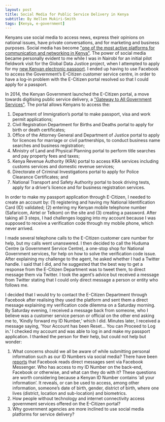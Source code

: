 ```yaml
---
layout: post
title: Social Media for Public Service Delivery in Kenya
subtitle: By Hellen Mukiri-Smith
tags: [Kenya, e-government]
---
```


Kenyans use social media to access news, express their opinions on national issues, have private conversations, and for marketing and business purposes. Social media has become ["one of the most active platforms for communication and networking in Kenya"](https://hapakenya.com/2014/10/13/number-of-social-media-users-in-kenya). The power of social media became personally evident to me while I was in Nairobi for an initial pilot fieldwork visit for the Global Data Justice project, when I attempted to apply for my [new Kenyan electronic passport](https://www.nation.co.ke/news/passport-Kenya-2019/1056-4078232-yse667/index.html). I ended up having to use Facebook to access the Government’s E-Citizen customer service centre, in order to have a log-in problem with the E-Citizen portal resolved so that I could apply for a passport.

In 2014, the Kenyan Government launched the E-Citizen portal, a move towards digitising public service delivery, a ["Gateway to All Government Services"](http://www.ecitizen.go.ke/). The portal allows Kenyans to access the:
1. Department of Immigration’s portal to make passport, visa and work permit applications; 
2. Civil Registration Department for Births and Deaths portal to apply for birth or death certificates;
3. Office of the Attorney General and Department of Justice portal to apply for licences for marriage or civil partnerships, to conduct business name searches and business registration;
4. Ministry of Land and Physical Planning portal to perform title searches and pay property fees and taxes;
5. Kenya Revenue Authority (KRA) portal to access KRA services including customs services and domestic revenue services;
6. Directorate of Criminal Investigations portal to apply for Police Clearance Certificates; and 
7. National Transport and Safety Authority portal to book driving tests, apply for a driver’s licence and for business registration services.

In order to make my passport application through E-Citizen, I needed to create an account by: (1) registering and having my National Identification Card (ID) validated; (2) entering my Kenyan mobile telephone number (Safaricom, Airtel or Telkom) on the site and (3) creating a password. After taking all 3 steps, I had challenges logging into my account because I was supposed to receive a verification code through my mobile phone, which never arrived. 

I made several telephone calls to the E-Citizen customer care number for help, but my calls went unanswered. I then decided to call the Huduma Centre (a Government Service Centre), a one-stop shop for National Government services, for help on how to solve the verification code issue. After explaining my challenge to the agent, he asked whether I had a Twitter handle. I said that I did, and he suggested that the best way to get a response from the E-Citizen Department was to tweet them, to direct message them via Twitter. I took the agent’s advice but received a message from Twitter stating that I could only direct message a person or entity who follows me.

I decided that I would try to contact the E-Citizen Department through Facebook after realising they used the platform and sent them a direct message explaining my verification code dilemma on a Saturday morning. By Saturday evening, I received a message back from someone, who I believe was a customer service person or official on the other end asking me to, ‘Kindly forward my ID Number,’ which I did. Minutes later, I received a message saying, ‘Your Account has been Reset... You can Proceed to Log in.’ I checked my account and was able to log in and make my passport application. I thanked the person for their help, but could not help but wonder:

1. What concerns should we all be aware of while submitting personal information such as our ID Numbers via social media? There have been [reports](http://social.techcrunch.com/2018/09/29/facebook-is-weaponizing-security-to-erode-privacy/) that Facebook reads direct messages sent via Facebook Messenger. Who has access to my ID Number on the back-end, Facebook or otherwise, and what can they do with it? These questions are worth considering because a Kenyan ID Number contains ‘all your information’. It reveals, or can be used to access, among other information, someone’s date of birth, gender, district of birth, where one lives (district, location and sub-location) and biometrics.
2. How people without technology and internet connectivity access government services offered on the E-Citizen portal?
3. Why government agencies are more inclined to use social media platforms for service delivery?
